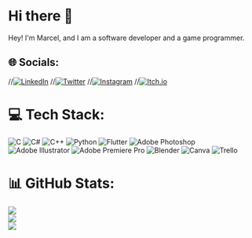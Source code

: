 # Hi there 👋
Hey! I'm Marcel, and I am a software developer and a game programmer.


## 🌐 Socials:
//[![LinkedIn](https://img.shields.io/badge/LinkedIn-%230077B5.svg?logo=linkedin&logoColor=white)](https://www.linkedin.com/in/marcel-sunyer-28910a133/?originalSubdomain=es)
//[![Twitter](https://img.shields.io/badge/Twitter-%231DA1F2.svg?logo=twitter&logoColor=white)](https://twitter.com/mscaldu2)
//[![Instagram](https://img.shields.io/badge/Instagram-%23E4405F.svg?logo=instagram&logoColor=white)](https://www.instagram.com/selinho_8/?next=https%3A%2F%2Fwww.instagram.com%2Fks_sg8%2F)
//[![Itch.io](https://img.shields.io/badge/Itch.io-%23FF4713.svg?logo=itch.io&logoColor=white)](https://marcelsunyer.itch.io/)


# 💻 Tech Stack:
![C](https://img.shields.io/badge/c-%2300599C.svg?style=flat&logo=c&logoColor=white) ![C#](https://img.shields.io/badge/c%23-%23239120.svg?style=flat&logo=c-sharp&logoColor=white) ![C++](https://img.shields.io/badge/c++-%2300599C.svg?style=flat&logo=c%2B%2B&logoColor=white) ![Python](https://img.shields.io/badge/python-3670A0?style=flat&logo=python&logoColor=ffdd54) ![Flutter](https://img.shields.io/badge/Flutter-%2302569B.svg?style=flat&logo=Flutter&logoColor=white) ![Adobe Photoshop](https://img.shields.io/badge/Adobe_Photoshop-%2331A8FF.svg?style=flat&logo=adobephotoshop&logoColor=white) ![Adobe Illustrator](https://img.shields.io/badge/Adobe_Illustrator-%23FF9A00.svg?style=flat&logo=adobeillustrator&logoColor=white) ![Adobe Premiere Pro](https://img.shields.io/badge/Adobe%20Premiere%20Pro-9999FF.svg?style=flat&logo=Adobe%20Premiere%20Pro&logoColor=white) ![Blender](https://img.shields.io/badge/Blender-%23F5792A.svg?style=flat&logo=blender&logoColor=white) ![Canva](https://img.shields.io/badge/Canva-%2300C4CC.svg?style=flat&logo=Canva&logoColor=white) ![Trello](https://img.shields.io/badge/Trello-%23026AA7.svg?style=flat&logo=Trello&logoColor=white)
# 📊 GitHub Stats:
![](https://github-readme-stats-ten-wine.vercel.app/api?username=MarcelSunyer&count_private=true&theme=tokyonight&show_icons=true)<br/>
![](https://github-readme-streak-stats.herokuapp.com/?user=MarcelSunyer&theme=dark&hide_border=false)<br/>
![](https://github-readme-stats.vercel.app/api/top-langs/?username=MarcelSunyer&theme=dark&hide_border=false&include_all_commits=true&count_private=false&layout=compact)
